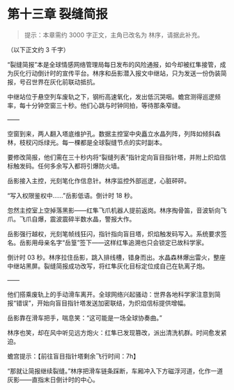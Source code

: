 # 第十三章 裂缝简报

> 提示：本章需约 3000 字正文，主角已改名为 林序，请据此补充。

（以下正文约 3 千字）

“裂缝简报”本是全球情感网络管理局每日发布的风险通报，如今却被红隼接管，成为灰化行动倒计时的宣传平台。林序和岳影潜入报文中继站，只为发送一份伪装简报，号召世界在灰化前联动抵抗。

中继站位于悬空列车废轨之下，钢桁高速氧化，发出低沉哭咽。蟾宫测得巡逻频率，每十分钟空窗三十秒。他们心跳与时钟同拍，等待那条窄缝。

——

空窗到来，两人翻入塔底维护孔。数据主控室中央矗立水晶列阵，列阵如倾斜森林，枝杈闪烁绿光。每一棵都是全球裂缝节点的实时副本。

要修改简报，他们需在三十秒内将“裂缝列表”指针定向盲目指针塔，并附上炽焰信标触发码。任何多余写入都将引爆防火墙。

岳影接入主控，光刻笔化作信息针。林序监控外部巡逻，心脏砰砰。

“写入权限鉴权中……”岳影低语。倒计时 18 秒。

忽然主控室上空掉落黑影——红隼飞爪机器人提前返岗。林序掏骨笛，音波斩向飞爪。飞爪自爆，震波震碎半数水晶，警报大作。

岳影强行越权，光刻笔帧线狂闪，指针指向盲目塔，炽焰触发码写入。系统要求签名。岳影用母亲名字“岳篁”签下——这样红隼追溯也只会锁定已故科学家。

倒计时 03 秒。林序拉住岳影，跳入排线槽，错身而出。水晶森林爆出雷火，整座中继站黑屏。裂缝简报成功改写，将红隼灰化目标定位成自己在轨离子炮。

——

他们搭乘废轨上的手动滑车离开。全球网络兴起骚动：世界各地科学家注意到简报“错误”，开始向盲目指针塔发送加密联结，为炽焰信标提供增幅。

岳影靠在滑车把手，喘息笑：“这可能是一场全球协奏曲。”

林序也笑，却在风中听见远方炮火：红隼已发现篡改，派出清洗机群。时间愈发紧迫。

蟾宫提示：【前往盲目指针塔剩余飞行时间：7h】

“那就让简报继续裂缝。”林序把滑车链条踩断，车厢冲入下方磁浮河道，化作一道灰影——直指末日倒计时的中心。
